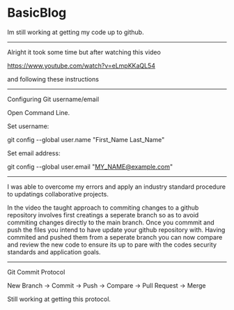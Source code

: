 # BasicBlog

Im still working at getting my code up to github.

*****************************************************************************************************

Alright it took some time but after watching this video

https://www.youtube.com/watch?v=eLmpKKaQL54

and following these instructions

*****************************************************************************************************

Configuring Git username/email

Open Command Line.

Set username:

git config --global user.name "First_Name Last_Name"

Set email address:

git config --global user.email "MY_NAME@example.com"

**************************************************************************************************

I was able to overcome my errors and apply an industry standard procedure to updatings
collaborative projects.

In the video the taught approach to commiting changes to a github repository involves first creatings
a seperate branch so as to avoid commiting changes directly to the main branch. Once you commmit and push the files you intend to have update your github repository with. Having commited and pushed them from a seperate branch you can now compare and review the new code to ensure its up to pare with the codes security standards and application goals.

***************************************************************************************************

Git Commit Protocol

New Branch -> Commit -> Push -> Compare -> Pull Request -> Merge

Still working at getting this protocol.